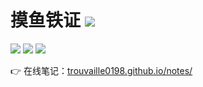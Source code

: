 # 摸鱼铁证 <img src="https://img.shields.io/github/followers/Trouvaille0198?style=social" />

<img src="https://img.shields.io/github/stars/Trouvaille0198/Notes?style=flat-square" />   <img src="https://img.shields.io/github/commit-activity/m/Trouvaille0198/Notes?style=flat-square" />  <img src="https://img.shields.io/github/last-commit/Trouvaille0198/Notes?style=flat-square" />

:point_right: 在线笔记：[trouvaille0198.github.io/notes/](https://trouvaille0198.github.io/Notes/)

